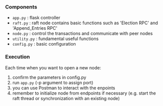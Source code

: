 ### Components

- `app.py` : flask controller
- `raft.py` : raft node contains basic functions such as 'Election RPC' and 'Append_Entries RPC'
- `node.py` : control the transactions and communicate with peer nodes
- `utility.py` : fundamental useful functions
- `config.py` : basic configuration

### Execution
Each time when you want to open a new node:
1. confirm the parameters in config.py 
2. run `app.py` (-p argument to assign port)
3. you can use Postman to interact with the enpoints
4. remember to initialize node from endpoints if necessary
   (e.g. start the raft thread or synchronization with an existing node)
